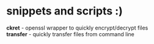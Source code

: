 # snippets and scripts :)

**ckret** - openssl wrapper to quickly encrypt/decrypt files  
**transfer** - quickly transfer files from command line  
